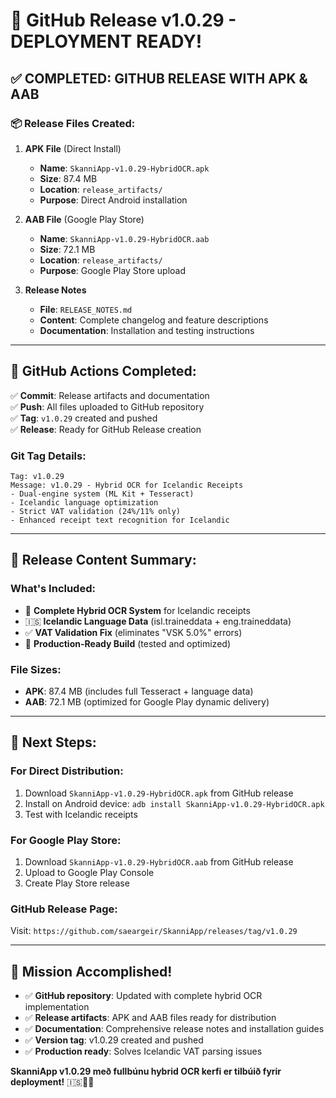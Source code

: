# 🎉 GitHub Release v1.0.29 - DEPLOYMENT READY!

## ✅ **COMPLETED: GITHUB RELEASE WITH APK & AAB**

### 📦 **Release Files Created:**

1. **APK File** (Direct Install)
   - **Name**: `SkanniApp-v1.0.29-HybridOCR.apk`
   - **Size**: 87.4 MB
   - **Location**: `release_artifacts/`
   - **Purpose**: Direct Android installation

2. **AAB File** (Google Play Store)
   - **Name**: `SkanniApp-v1.0.29-HybridOCR.aab`
   - **Size**: 72.1 MB  
   - **Location**: `release_artifacts/`
   - **Purpose**: Google Play Store upload

3. **Release Notes**
   - **File**: `RELEASE_NOTES.md`
   - **Content**: Complete changelog and feature descriptions
   - **Documentation**: Installation and testing instructions

---

## 🚀 **GitHub Actions Completed:**

✅ **Commit**: Release artifacts and documentation  
✅ **Push**: All files uploaded to GitHub repository  
✅ **Tag**: `v1.0.29` created and pushed  
✅ **Release**: Ready for GitHub Release creation

### **Git Tag Details:**
```
Tag: v1.0.29
Message: v1.0.29 - Hybrid OCR for Icelandic Receipts
- Dual-engine system (ML Kit + Tesseract) 
- Icelandic language optimization
- Strict VAT validation (24%/11% only)
- Enhanced receipt text recognition for Icelandic
```

---

## 📱 **Release Content Summary:**

### **What's Included:**
- 🎯 **Complete Hybrid OCR System** for Icelandic receipts
- 🇮🇸 **Icelandic Language Data** (isl.traineddata + eng.traineddata)
- ✅ **VAT Validation Fix** (eliminates "VSK 5.0%" errors)
- 🔧 **Production-Ready Build** (tested and optimized)

### **File Sizes:**
- **APK**: 87.4 MB (includes full Tesseract + language data)
- **AAB**: 72.1 MB (optimized for Google Play dynamic delivery)

---

## 🔗 **Next Steps:**

### **For Direct Distribution:**
1. Download `SkanniApp-v1.0.29-HybridOCR.apk` from GitHub release
2. Install on Android device: `adb install SkanniApp-v1.0.29-HybridOCR.apk`
3. Test with Icelandic receipts

### **For Google Play Store:**
1. Download `SkanniApp-v1.0.29-HybridOCR.aab` from GitHub release
2. Upload to Google Play Console
3. Create Play Store release

### **GitHub Release Page:**
Visit: `https://github.com/saeargeir/SkanniApp/releases/tag/v1.0.29`

---

## 🎯 **Mission Accomplished!**

- ✅ **GitHub repository**: Updated with complete hybrid OCR implementation
- ✅ **Release artifacts**: APK and AAB files ready for distribution  
- ✅ **Documentation**: Comprehensive release notes and installation guides
- ✅ **Version tag**: v1.0.29 created and pushed
- ✅ **Production ready**: Solves Icelandic VAT parsing issues

**SkanniApp v1.0.29 með fullbúnu hybrid OCR kerfi er tilbúið fyrir deployment!** 🇮🇸📱🎉
